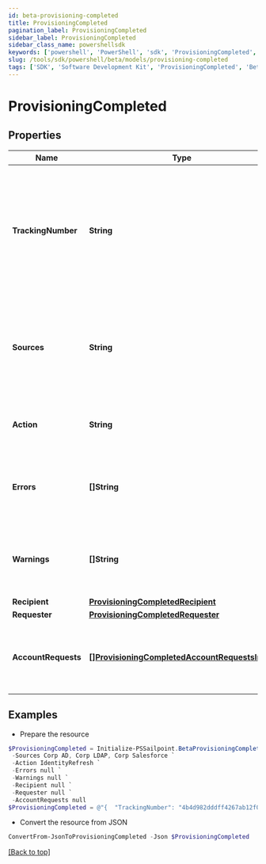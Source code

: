 ```yaml
---
id: beta-provisioning-completed
title: ProvisioningCompleted
pagination_label: ProvisioningCompleted
sidebar_label: ProvisioningCompleted
sidebar_class_name: powershellsdk
keywords: ['powershell', 'PowerShell', 'sdk', 'ProvisioningCompleted', 'BetaProvisioningCompleted'] 
slug: /tools/sdk/powershell/beta/models/provisioning-completed
tags: ['SDK', 'Software Development Kit', 'ProvisioningCompleted', 'BetaProvisioningCompleted']
---
```



# ProvisioningCompleted

## Properties

Name | Type | Description | Notes
------------ | ------------- | ------------- | -------------
**TrackingNumber** | **String** | The reference number of the provisioning request. Useful for tracking status in the Account Activity search interface. | [required]
**Sources** | **String** | One or more sources that the provisioning transaction(s) were done against.  Sources are comma separated. | [required]
**Action** | **String** | Origin of where the provisioning request came from. | [optional] 
**Errors** | **[]String** | A list of any accumulated error messages that occurred during provisioning. | [optional] 
**Warnings** | **[]String** | A list of any accumulated warning messages that occurred during provisioning. | [optional] 
**Recipient** | [**ProvisioningCompletedRecipient**](provisioning-completed-recipient) |  | [required]
**Requester** | [**ProvisioningCompletedRequester**](provisioning-completed-requester) |  | [optional] 
**AccountRequests** | [**[]ProvisioningCompletedAccountRequestsInner**](provisioning-completed-account-requests-inner) | A list of provisioning instructions to perform on an account-by-account basis. | [required]

## Examples

- Prepare the resource
```powershell
$ProvisioningCompleted = Initialize-PSSailpoint.BetaProvisioningCompleted  -TrackingNumber 4b4d982dddff4267ab12f0f1e72b5a6d `
 -Sources Corp AD, Corp LDAP, Corp Salesforce `
 -Action IdentityRefresh `
 -Errors null `
 -Warnings null `
 -Recipient null `
 -Requester null `
 -AccountRequests null
$ProvisioningCompleted = @"{  "TrackingNumber": "4b4d982dddff4267ab12f0f1e72b5a6d", "Sources": "Corp AD, Corp LDAP, Corp Salesforce", "Action": "IdentityRefresh", "Errors": null, "Warnings": null, "Recipient": null, "Requester": null, "AccountRequests": null }"@
```

- Convert the resource from JSON
```powershell
ConvertFrom-JsonToProvisioningCompleted -Json $ProvisioningCompleted
```


[[Back to top]](#) 

